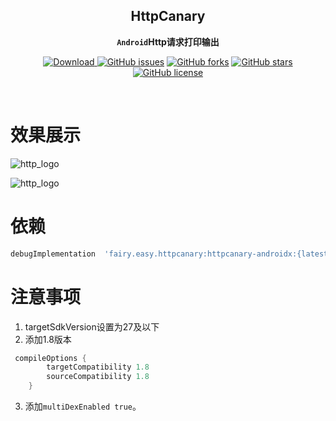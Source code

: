 <div align="center">

## HttpCanary

**`Android`Http请求打印输出**

[![Download](https://api.bintray.com/packages/guxiaonian/httpcanary/httpcanary/images/download.svg) ](https://bintray.com/guxiaonian/httpcanary/httpcanary/_latestVersion)
[![GitHub issues](https://img.shields.io/github/issues/guxiaonian/HttpCanary.svg)](https://github.com/guxiaonian/HttpCanary/issues)
[![GitHub forks](https://img.shields.io/github/forks/guxiaonian/HttpCanary.svg)](https://github.com/guxiaonian/HttpCanary/network)
[![GitHub stars](https://img.shields.io/github/stars/guxiaonian/HttpCanary.svg)](https://github.com/guxiaonian/HttpCanary/stargazers)
[![GitHub license](https://img.shields.io/github/license/guxiaonian/HttpCanary.svg)](http://www.apache.org/licenses/LICENSE-2.0)

</div>
<br>

# 效果展示

![http_logo](./img/img1.jpg)

![http_logo](./img/img2.jpg)


# 依赖

```gradle
debugImplementation  'fairy.easy.httpcanary:httpcanary-androidx:{latestVersion}'
```

# 注意事项

1. targetSdkVersion设置为27及以下
2. 添加1.8版本

```gradle
 compileOptions {
        targetCompatibility 1.8
        sourceCompatibility 1.8
    }
```
3. 添加`multiDexEnabled true`。